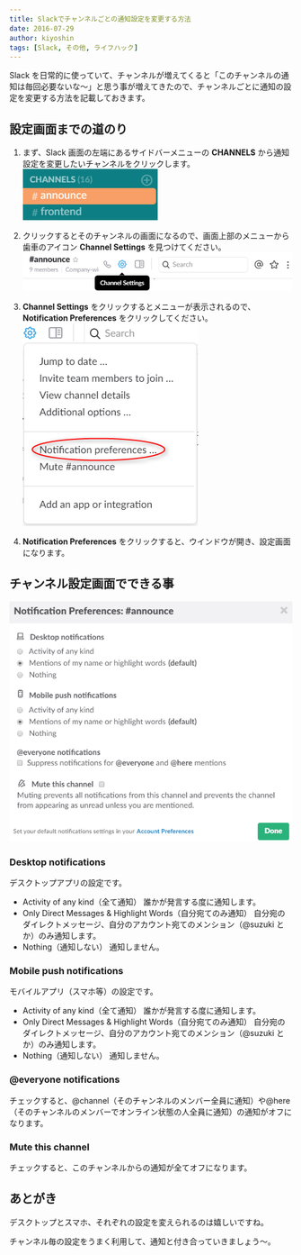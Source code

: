 ```yaml
---
title: Slackでチャンネルごとの通知設定を変更する方法
date: 2016-07-29
author: kiyoshin
tags: [Slack, その他, ライフハック]
---
```


Slack を日常的に使っていて、チャンネルが増えてくると「このチャンネルの通知は毎回必要ないな～」と思う事が増えてきたので、チャンネルごとに通知の設定を変更する方法を記載しておきます。

## 設定画面までの道のり
1. まず、Slack 画面の左端にあるサイドバーメニューの **CHANNELS** から通知設定を変更したいチャンネルをクリックします。
![](images/slack-channel-notification-settings-1.png)

2. クリックするとそのチャンネルの画面になるので、画面上部のメニューから 歯車のアイコン **Channel Settings** を見つけてください。
![](images/slack-channel-notification-settings-2.png)

3. **Channel Settings** をクリックするとメニューが表示されるので、 **Notification Preferences** をクリックしてください。
![](images/slack-channel-notification-settings-3.png)

4. **Notification Preferences** をクリックすると、ウインドウが開き、設定画面になります。

## チャンネル設定画面でできる事

![](images/slack-channel-notification-settings-4.png)

### Desktop notifications
デスクトップアプリの設定です。

* Activity of any kind（全て通知）
誰かが発言する度に通知します。
* Only Direct Messages & Highlight Words（自分宛てのみ通知）
自分宛のダイレクトメッセージ、自分のアカウント宛てのメンション（@suzuki とか）のみ通知します。
* Nothing（通知しない）
通知しません。

### Mobile push notifications
モバイルアプリ（スマホ等）の設定です。

* Activity of any kind（全て通知）
誰かが発言する度に通知します。
* Only Direct Messages & Highlight Words（自分宛てのみ通知）
自分宛のダイレクトメッセージ、自分のアカウント宛てのメンション（@suzuki とか）のみ通知します。
* Nothing（通知しない）
通知しません。

### @everyone notifications
チェックすると、@channel（そのチャンネルのメンバー全員に通知）や@here（そのチャンネルのメンバーでオンライン状態の人全員に通知）の通知がオフになります。

### Mute this channel
チェックすると、このチャンネルからの通知が全てオフになります。

## あとがき
デスクトップとスマホ、それぞれの設定を変えられるのは嬉しいですね。

チャンネル毎の設定をうまく利用して、通知と付き合っていきましょう～。
